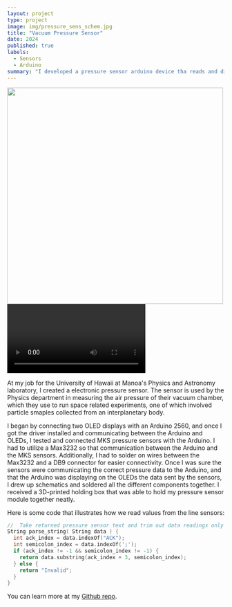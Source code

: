 ```yaml
---
layout: project
type: project
image: img/pressure_sens_schem.jpg
title: "Vacuum Pressure Sensor"
date: 2024
published: true
labels:
  - Sensors
  - Arduino
summary: "I developed a pressure sensor arduino device tha reads and displays the atmospheric pressure readings"
---
```


<div class="text-center p-4">
  <img width="500px" src="../img/pressure_img.jpeg" class="img-thumbnail" >
  <video width="320" controls>
        <source src="../img/pressure_sens.mp4" type="video/mp4">
  </video>
</div>




At my job for the University of Hawaii at Manoa's Physics and Astronomy laboratory, I created a electronic pressure sensor. The sensor is used by the Physics department in measuring the air pressure of their vacuum chamber, which they use to run space related experiments, one of which involved particle smaples collected from an interplanetary body.

I began by connecting two OLED displays with an Arduino 2560, and once I got the driver installed and communicating between the Arduino and OLEDs, I tested and connected MKS pressure sensors with the Arduino. I had to utilize a Max3232 so that communication between the Arduino and the MKS sensors. Additionally, I had to solder on wires between the Max3232 and a DB9 connector for easier connectivity. Once I was sure the sensors were communicating the correct pressure data to the Arduino, and that the Arduino was displaying on the OLEDs the data sent by the sensors, I drew up schematics and soldered all the different components together. I received a 3D-printed holding box that was able to hold my pressure sensor module together neatly.


Here is some code that illustrates how we read values from the line sensors:
```cpp
//  Take returned pressure sensor text and trim out data readings only
String parse_string( String data ) {
  int ack_index = data.indexOf("ACK");
  int semicolon_index = data.indexOf(';');
  if (ack_index != -1 && semicolon_index != -1) {
    return data.substring(ack_index + 3, semicolon_index);
  } else {
    return "Invalid";
  }
}
```

You can learn more at my [Github repo](https://github.com/komochristian/Pressure_Sens_Disp).
